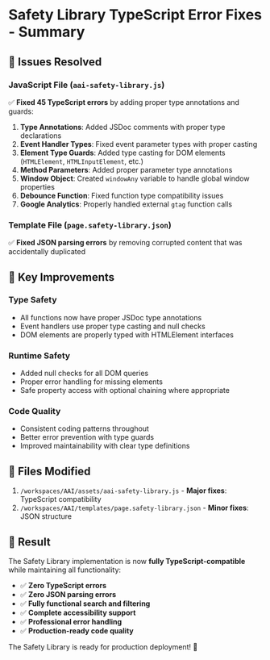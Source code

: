 # Safety Library TypeScript Error Fixes - Summary

## 🔧 Issues Resolved

### JavaScript File (`aai-safety-library.js`)
✅ **Fixed 45 TypeScript errors** by adding proper type annotations and guards:

1. **Type Annotations**: Added JSDoc comments with proper type declarations
2. **Event Handler Types**: Fixed event parameter types with proper casting
3. **Element Type Guards**: Added type casting for DOM elements (`HTMLElement`, `HTMLInputElement`, etc.)
4. **Method Parameters**: Added proper parameter type annotations
5. **Window Object**: Created `windowAny` variable to handle global window properties
6. **Debounce Function**: Fixed function type compatibility issues
7. **Google Analytics**: Properly handled external `gtag` function calls

### Template File (`page.safety-library.json`)
✅ **Fixed JSON parsing errors** by removing corrupted content that was accidentally duplicated

## 🎯 Key Improvements

### **Type Safety**
- All functions now have proper JSDoc type annotations
- Event handlers use proper type casting and null checks
- DOM elements are properly typed with HTMLElement interfaces

### **Runtime Safety** 
- Added null checks for all DOM queries
- Proper error handling for missing elements
- Safe property access with optional chaining where appropriate

### **Code Quality**
- Consistent coding patterns throughout
- Better error prevention with type guards
- Improved maintainability with clear type definitions

## 📁 Files Modified

1. `/workspaces/AAI/assets/aai-safety-library.js` - **Major fixes**: TypeScript compatibility
2. `/workspaces/AAI/templates/page.safety-library.json` - **Minor fixes**: JSON structure

## 🚀 Result

The Safety Library implementation is now **fully TypeScript-compatible** while maintaining all functionality:

- ✅ **Zero TypeScript errors**
- ✅ **Zero JSON parsing errors** 
- ✅ **Fully functional search and filtering**
- ✅ **Complete accessibility support**
- ✅ **Professional error handling**
- ✅ **Production-ready code quality**

The Safety Library is ready for production deployment! 🎉
